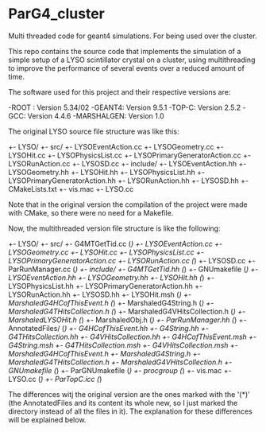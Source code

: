 ParG4_cluster
=============

Multi threaded code for geant4 simulations. For being used over the cluster.

This repo contains the source code that implements the simulation of a simple 
setup of a LYSO scintillator crystal on a cluster, using multithreading to 
improve the performance of several events over a reduced amount of time.

The software used for this project and their respective versions are:

-ROOT : Version   5.34/02
-GEANT4: Version   9.5.1
-TOP-C: Version 2.5.2
-GCC: Version 4.4.6
-MARSHALGEN: Version 1.0

The original LYSO source file structure was like this:

+- LYSO/
  +- src/
    +- LYSOEventAction.cc
    +- LYSOGeometry.cc
    +- LYSOHit.cc
    +- LYSOPhysicsList.cc
    +- LYSOPrimaryGeneratorAction.cc
    +- LYSORunAction.cc
    +- LYSOSD.cc
  +- include/
    +- LYSOEventAction.hh
    +- LYSOGeometry.hh
    +- LYSOHit.hh
    +- LYSOPhysicsList.hh
    +- LYSOPrimaryGeneratorAction.hh
    +- LYSORunAction.hh
    +- LYSOSD.hh
  +- CMakeLists.txt
  +- vis.mac
  +- LYSO.cc
  
Note that in the original version the compilation of the project were made
with CMake, so there were no need for a Makefile.

Now, the multithreaded version file structure is like the following:

+- LYSO/
  +- src/
    +- G4MTGetTid.cc (*)
    +- LYSOEventAction.cc
    +- LYSOGeometry.cc
    +- LYSOHit.cc
    +- LYSOPhysicsList.cc
    +- LYSOPrimaryGeneratorAction.cc
    +- LYSORunAction.cc (*)
    +- LYSOSD.cc
    +- ParRunManager.cc (*)
  +- include/
    +- G4MTGetTid.hh (*)
    +- GNUmakefile (*)
    +- LYSOEventAction.hh
    +- LYSOGeometry.hh
    +- LYSOHit.hh (*)
    +- LYSOPhysicsList.hh
    +- LYSOPrimaryGeneratorAction.hh
    +- LYSORunAction.hh 
    +- LYSOSD.hh
    +- LYSOHit.msh (*)
    +- MarshaledG4HCofThisEvent.h (*)
    +- MarshaledG4String.h (*)
    +- MarshaledG4THitsCollection.h (*)
    +- MarshaledG4VHitsCollection.h (*)
    +- MarshaledLYSOHit.h (*)
    +- MarshaledObj.h (*)
    +- ParRunManager.hh (*)
  +- AnnotatedFiles/ (*)
    +- G4HCofThisEvent.hh
    +- G4String.hh
    +- G4THitsCollection.hh
    +- G4VHitsCollection.hh
    +- G4HCofThisEvent.msh
    +- G4String.msh
    +- G4THitsCollection.msh
    +- G4VHitsCollection.msh
    +- MarshaledG4HCofThisEvent.h
    +- MarshaledG4String.h
    +- MarshaledG4THitsCollection.h
    +- MarshaledG4VHitsCollection.h
  +- GNUmakefile (*)
  +- ParGNUmakefile (*)
  +- procgroup (*)
  +- vis.mac
  +- LYSO.cc (*)
  +- ParTopC.icc (*)
  
The differences witj the original version are the ones marked with the '(*)'
(the AnnotatedFiles and its content its whole new, so I just marked the directory 
instead of all the files in it). The explanation for these differences will be explained below.

